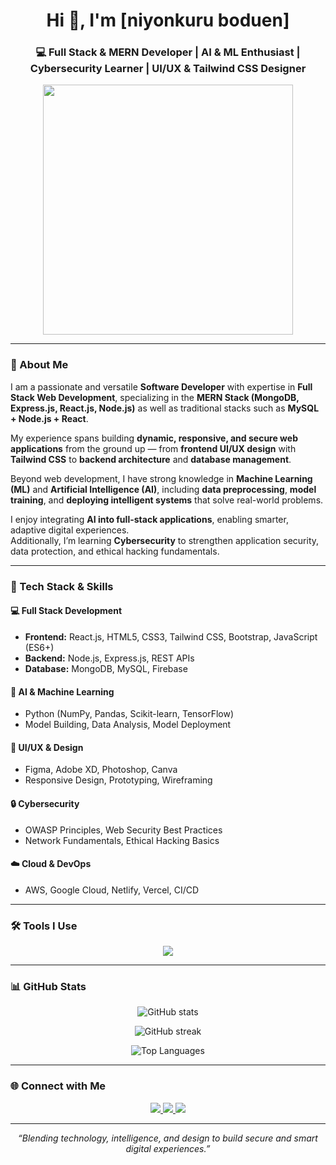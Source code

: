 <!-- 🌟 GitHub Profile README for [Your Name] -->

<h1 align="center">Hi 👋, I'm [niyonkuru boduen]</h1>
<h3 align="center">💻 Full Stack & MERN Developer | AI & ML Enthusiast | Cybersecurity Learner | UI/UX & Tailwind CSS Designer</h3>

<p align="center">
  <img src="https://media.giphy.com/media/qgQUggAC3Pfv687qPC/giphy.gif" width="400"/>
</p>

---

### 🚀 About Me

I am a passionate and versatile **Software Developer** with expertise in **Full Stack Web Development**, specializing in the **MERN Stack (MongoDB, Express.js, React.js, Node.js)** as well as traditional stacks such as **MySQL + Node.js + React**.  

My experience spans building **dynamic, responsive, and secure web applications** from the ground up — from **frontend UI/UX design** with **Tailwind CSS** to **backend architecture** and **database management**.  

Beyond web development, I have strong knowledge in **Machine Learning (ML)** and **Artificial Intelligence (AI)**, including **data preprocessing**, **model training**, and **deploying intelligent systems** that solve real-world problems.  

I enjoy integrating **AI into full-stack applications**, enabling smarter, adaptive digital experiences.  
Additionally, I’m learning **Cybersecurity** to strengthen application security, data protection, and ethical hacking fundamentals.

---

### 🧠 Tech Stack & Skills

#### 💻 Full Stack Development
- **Frontend:** React.js, HTML5, CSS3, Tailwind CSS, Bootstrap, JavaScript (ES6+)
- **Backend:** Node.js, Express.js, REST APIs
- **Database:** MongoDB, MySQL, Firebase

#### 🤖 AI & Machine Learning
- Python (NumPy, Pandas, Scikit-learn, TensorFlow)
- Model Building, Data Analysis, Model Deployment

#### 🎨 UI/UX & Design
- Figma, Adobe XD, Photoshop, Canva
- Responsive Design, Prototyping, Wireframing

#### 🔒 Cybersecurity
- OWASP Principles, Web Security Best Practices
- Network Fundamentals, Ethical Hacking Basics

#### ☁️ Cloud & DevOps
- AWS, Google Cloud, Netlify, Vercel, CI/CD

---

### 🛠️ Tools I Use
<p align="center">
  <img src="https://skillicons.dev/icons?i=react,nodejs,express,mongodb,mysql,tailwind,js,html,css,bootstrap,python,tensorflow,git,github,figma,aws,vercel,vscode,linux" />
</p>

---

### 📊 GitHub Stats
<p align="center">
  <img src="https://github-readme-stats.vercel.app/api?username=YOUR_GITHUB_USERNAME&show_icons=true&theme=tokyonight" alt="GitHub stats" />
</p>

<p align="center">
  <img src="https://github-readme-streak-stats.herokuapp.com/?user=YOUR_GITHUB_USERNAME&theme=tokyonight" alt="GitHub streak" />
</p>

<p align="center">
  <img src="https://github-readme-stats.vercel.app/api/top-langs/?username=YOUR_GITHUB_USERNAME&layout=compact&theme=tokyonight" alt="Top Languages" />
</p>

---

### 🌐 Connect with Me
<p align="center">
  <a href="https://linkedin.com/in/YOUR_LINKEDIN" target="_blank">
    <img src="https://img.shields.io/badge/LinkedIn-0A66C2?style=for-the-badge&logo=linkedin&logoColor=white"/>
  </a>
  <a href="https://bonkinsolution.netlify.app" target="_blank">
    <img src="https://img.shields.io/badge/Email-D14836?style=for-the-badge&logo=gmail&logoColor=white"/>
  </a>
  <a href="https://boduen.netlify.app" target="_blank">
    <img src="https://img.shields.io/badge/Portfolio-1E90FF?style=for-the-badge&logo=react&logoColor=white"/>
  </a>
</p>

---

<p align="center">
  <i>“Blending technology, intelligence, and design to build secure and smart digital experiences.”</i>
</p>

